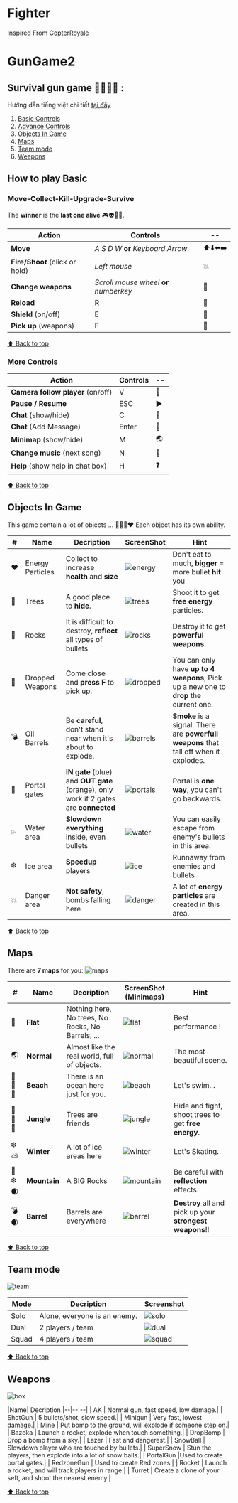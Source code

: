 # Fighter

Inspired From [CopterRoyale](https://www.coolmathgames.com/0-copter-royale)

# GunGame2 
## Survival gun game :gun::runner::skull::musical_note: :

Hướng dẫn tiếng việt chi tiết [tại đây](https://docs.google.com/document/d/1i6kaaDRyxHvHcR8IDgjtIGnDPzou3kO3hxZOCH5PChM/edit?usp=sharing)

 1. [Basic Controls](#move-collect-kill-upgrade-survive)
 2.  [Advance Controls](#more-controls)
 3. [Objects In Game](#objects-in-game)
 4. [Maps](#maps)
 5. [Team mode](#team-mode)
 6. [Weapons](#weapons)


## How to play  Basic

### Move-Collect-Kill-Upgrade-Survive 
The **winner** is the **last one alive** :video_game::alien::sparkling_heart::collision:.
 
| **Action** | **Controls** | -- |
|--|--|--|
| **Move** | *A S D W* **or** *Keyboard Arrow*  | :arrow_up::arrow_down::arrow_left::arrow_right: |
| **Fire/Shoot** (click or hold)| *Left mouse* | :boom:  |
| **Change weapons** | *Scroll mouse wheel* **or** *numberkey* | :gun: |
| **Reload** | R | :arrows_counterclockwise: |
| **Shield** (on/off) | E | :radio_button: |
| **Pick up** (weapons)| F | :large_blue_diamond: |

[:arrow_up: Back to top](#gungame2)

### More Controls
| **Action** | **Controls** | -- |
|--|--|--|
| **Camera follow player** (on/off) | V | :cinema: |
| **Pause / Resume**| ESC | :arrow_forward: |
|**Chat** (show/hide)| C | :door: |
|**Chat** (Add Message)| Enter | :speech_balloon: |
|**Minimap** (show/hide)| M | :earth_asia: |
|**Change music** (next song)| N | :musical_note: |
|**Help** (show help in chat box)| H | :question: |

[:arrow_up: Back to top](#gungame2)

## Objects In Game
This game contain a lot of objects ... :deciduous_tree::volcano::gem::heart: Each object has its own ability.

| # |Name | Decription |ScreenShot | Hint
|--|--|--|--|--|
|:heart:| Energy Particles | Collect to increase **health** and **size**|![energy](screenshots/energyParticles.png) | Don't eat to much, **bigger** = more bullet **hit** you|
|:deciduous_tree:| Trees | A good place to **hide**. | ![trees](screenshots/trees.png) | Shoot it to get **free energy** particles. |
|:moyai:| Rocks | It is difficult to destroy, **reflect** all types of bullets. | ![rocks](screenshots/rocks.png) | Destroy it to get **powerful weapons**.
|:gun:| Dropped Weapons | Come close and **press F** to pick up. |![dropped](screenshots/droppedWeapons.png) | You can only have **up to 4 weapons**, Pick up a new one to **drop** the current one.
|:bomb:| Oil Barrels | Be **careful**, don't stand near when it's about to explode. | ![barrels](screenshots/barrels.png) | **Smoke** is a signal. There are **powerfull weapons** that fall off when it explodes. 
|:milky_way:| Portal gates | **IN gate** (blue) and **OUT gate** (orange), only work if 2 gates are **connected** | ![portals](screenshots/portals.png) | Portal is **one way**, you can't go backwards. |
|:sweat_drops:| Water area | **Slowdown everything** inside, even bullets | ![water](screenshots/waterAreas.png) | You can easily escape from enemy's bullets in this area. |
|:snowflake:| Ice area | **Speedup** players | ![ice](screenshots/iceAreas.png) | Runnaway from enemies and bullets |
|:collision:| Danger area | **Not safety**, bombs falling here | ![danger](screenshots/boomAreas.png) | A lot of **energy particles** are created in this area.

[:arrow_up: Back to top](#gungame2)

## Maps
There are **7  maps**  for you:
![maps](screenshots/maps.png)

| # |Name| Decription | ScreenShot (Minimaps) | Hint |
|--|--|--|--|--|
|:black_square_button:| **Flat** | Nothing here, No trees, No Rocks, No Barrels, ... | ![flat](screenshots/flatMap.png) | Best performance !|
| :earth_asia: | **Normal** | Almost like the real world, full of objects. |  ![normal](screenshots/normalMap.png)| The most beautiful scene. |
| :ocean::palm_tree::sun_with_face:| **Beach** | There is an ocean here just for you. | ![beach](screenshots/beachMap.png) | Let's swim... |
|:evergreen_tree::deciduous_tree::waxing_crescent_moon:| **Jungle** | Trees are friends | ![jungle](screenshots/jungleMap.png) | Hide and fight, shoot trees to get **free energy**. |
|:snowflake::partly_sunny:| **Winter** | A lot of ice areas here | ![winter](screenshots/winterMap.png) | Let's Skating. |
|:volcano::snowflake::waxing_crescent_moon:| **Mountain** | A BIG Rocks | ![mountain](screenshots/mountainMap.png) | Be careful with **reflection** effects. |
|:bomb::waxing_crescent_moon:| **Barrel** | Barrels are everywhere | ![barrel](screenshots/barrelMap.png)| **Destroy** all and pick up your **strongest weapons**!! |

[:arrow_up: Back to top](#gungame2)

## Team mode
![team](screenshots/teamMode.png)

|Mode| Decription | Screenshot |
|--|--|--|
| Solo | Alone, everyone is an enemy. | ![solo](screenshots/solo.png) |
| Dual | 2 players / team | ![dual](screenshots/dual.png) |
| Squad | 4 players / team | ![squad](screenshots/squad.png) |

[:arrow_up: Back to top](#gungame2)

## Weapons

![box](screenshots/Weapons/WeaponsBox.png)

|Name| Decription 
|--|--|--|
| AK | Normal gun, fast speed, low damage.| 
| ShotGun | 5 bullets/shot, slow speed.| 
| Minigun | Very fast, lowest damage.| 
| Mine | Put bomp to the ground, will explode if someone step on.| 
| Bazoka | Launch a rocket, explode when touch something.| 
| DropBomp | Drop a bomp from a sky.| 
| Lazer | Fast and dangerest.|
| SnowBall | Slowdown player who are touched by bullets.|
| SuperSnow | Stun the players, then explode into a lot of snow balls.|
| PortalGun |Used to create portal gates.|
| RedzoneGun | Used to create Red zones.|
| Rocket | Launch a rocket, and will track players in range.|
| Turret | Create a clone of your seft, and shoot the nearest enemy.|

[:arrow_up: Back to top](#Fighter)

